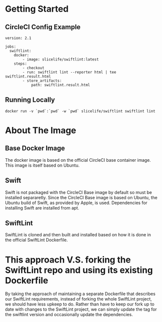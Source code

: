 # Getting Started

## CircleCI Config Example

```
version: 2.1

jobs:
  swiftlint:
    docker:
        - image: slicelife/swiftlint:latest
    steps:
        - checkout
        - run: swiftlint lint --reporter html | tee swiftlint.result.html
        - store_artifacts:
            path: swiftlint.result.html
```

## Running Locally

```
docker run -v `pwd`:`pwd` -w `pwd` slicelife/swiftlint swiftlint lint
```

# About The Image

## Base Docker Image

The docker image is based on the official CircleCI base container image. This image is itself based on Ubuntu.

## Swift

Swift is not packaged with the CircleCI Base image by default so must be installed separaretly. Since the CircleCI Base image is based on Ubuntu, the Ubuntu build of Swift, as provided by Apple, is used. Dependencies for installing Swift are installed from apt.

## SwiftLint

SwiftLint is cloned and then built and installed based on how it is done in the official SwiftLint Dockerfile.

# This approach V.S. forking the SwiftLint repo and using its existing Dockerfile

By taking the approach of maintaining a separate Dockerfile that describes our SwiftLint requirements, instead of forking the whole SwiftLint project, we should have less upkeep to do. Rather than have to keep our fork up to date with changes to the SwiftLint project, we can simply update the tag for the swiftlint version and occasionally update the dependencies.


